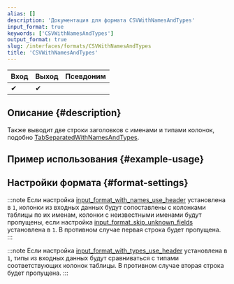 ```yaml
---
alias: []
description: 'Документация для формата CSVWithNamesAndTypes'
input_format: true
keywords: ['CSVWithNamesAndTypes']
output_format: true
slug: /interfaces/formats/CSVWithNamesAndTypes
title: 'CSVWithNamesAndTypes'
---
```


| Вход      | Выход     | Псевдоним |
|-----------|-----------|-----------|
| ✔         | ✔         |           |

## Описание {#description}

Также выводит две строки заголовков с именами и типами колонок, подобно [TabSeparatedWithNamesAndTypes](../formats/TabSeparatedWithNamesAndTypes).

## Пример использования {#example-usage}

## Настройки формата {#format-settings}

:::note
Если настройка [input_format_with_names_use_header](/operations/settings/settings-formats.md/#input_format_with_names_use_header) установлена в `1`,
колонки из входных данных будут сопоставлены с колонками таблицы по их именам, колонки с неизвестными именами будут пропущены, если настройка [input_format_skip_unknown_fields](../../../operations/settings/settings-formats.md/#input_format_skip_unknown_fields) установлена в `1`.
В противном случае первая строка будет пропущена.
:::

:::note
Если настройка [input_format_with_types_use_header](../../../operations/settings/settings-formats.md/#input_format_with_types_use_header) установлена в `1`,
типы из входных данных будут сравниваться с типами соответствующих колонок таблицы. В противном случае вторая строка будет пропущена.
:::
